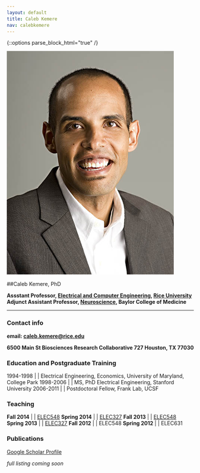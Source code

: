 ```yaml
---
layout: default
title: Caleb Kemere
nav: calebkemere
---
```


{::options parse_block_html="true" /}

<div class="row">
<div class="col-md-3 hidden-xs">
<a class="thumbnail" href="#">
  <img src="CalebKemereHeadshot2.jpg" alt="[Caleb Kemere]">
</a>
</div>


<div class="col-md-9 lead">

##Caleb Kemere, PhD

<strong>Assstant Professor, [Electrical and Computer Engineering](http://www.ece.rice.edu/), 
[Rice University](http://www.rice.edu)  
Adjunct Assistant Professor, [Neuroscience](https://www.bcm.edu/departments/neuroscience), Baylor College of Medicine
</strong>

* * *

<h3><span class="label label-info"> Contact info </span></h3>

**email: caleb.kemere@rice.edu**

<strong>
6500 Main St  
Biosciences Research Collaborative 727  
Houston, TX 77030
</strong>


<h3><span class="label label-info"> Education and Postgraduate Training </span></h3>

1994-1998 | | Electrical Engineering, Economics, University of Maryland, College Park
1998-2006 | | MS, PhD Electrical Engineering, Stanford University
2006-2011 | | Postdoctoral Fellow, Frank Lab, UCSF


<h3><span class="label label-info"> Teaching </span></h3>

**Fall 2014**  |    | [ELEC548](http://dsp.rice.edu/courses/elec548)
**Spring 2014** |   | [ELEC327](http://dsp.rice.edu/courses/elec327-0)
**Fall 2013** |   | [ELEC548](http://dsp.rice.edu/courses/elec548-2013)
**Spring 2013** |   | [ELEC327](http://dsp.rice.edu/courses/elec327)
**Fall 2012** |   | ELEC548
**Spring 2012** |   | ELEC631

<h3><span class="label label-info"> Publications </span></h3>

[Google Scholar Profile](http://scholar.google.com/citations?user=tA0QQq0AAAAJ)

*full listing coming soon*


</div>
</div>
